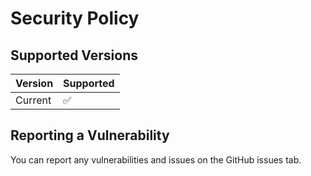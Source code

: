 # Security Policy

## Supported Versions

| Version | Supported          |
| ------- | ------------------ |
| Current | :white_check_mark: |

## Reporting a Vulnerability

You can report any vulnerabilities and issues on the GitHub issues tab.
